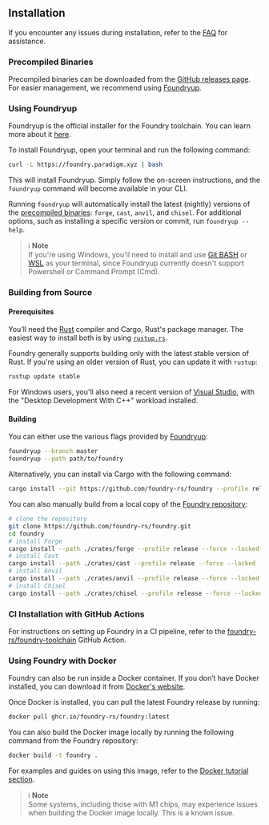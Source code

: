 ## Installation

If you encounter any issues during installation, refer to the [FAQ](../faq.md) for assistance.

### Precompiled Binaries

Precompiled binaries can be downloaded from the [GitHub releases page](https://github.com/foundry-rs/foundry/releases). For easier management, we recommend using [Foundryup](#using-foundryup).

### Using Foundryup

Foundryup is the official installer for the Foundry toolchain. You can learn more about it [here](https://github.com/foundry-rs/foundry/blob/master/foundryup/README.md).

To install Foundryup, open your terminal and run the following command:

```sh
curl -L https://foundry.paradigm.xyz | bash
```

This will install Foundryup. Simply follow the on-screen instructions, and the `foundryup` command will become available in your CLI.

Running `foundryup` will automatically install the latest (nightly) versions of the [precompiled binaries](#precompiled-binaries): `forge`, `cast`, `anvil`, and `chisel`. For additional options, such as installing a specific version or commit, run `foundryup --help`.

> ℹ️ **Note**  
> If you're using Windows, you'll need to install and use [Git BASH](https://gitforwindows.org/) or [WSL](https://learn.microsoft.com/en-us/windows/wsl/install) as your terminal, since Foundryup currently doesn't support Powershell or Command Prompt (Cmd).

### Building from Source

#### Prerequisites

You’ll need the [Rust](https://rust-lang.org) compiler and Cargo, Rust's package manager. The easiest way to install both is by using [`rustup.rs`](https://rustup.rs/).

Foundry generally supports building only with the latest stable version of Rust. If you're using an older version of Rust, you can update it with `rustup`:

```sh
rustup update stable
```

For Windows users, you'll also need a recent version of [Visual Studio](https://visualstudio.microsoft.com/downloads/), with the "Desktop Development With C++" workload installed.

#### Building

You can either use the various flags provided by [Foundryup](#using-foundryup):

```sh
foundryup --branch master
foundryup --path path/to/foundry
```

Alternatively, you can install via Cargo with the following command:

```sh
cargo install --git https://github.com/foundry-rs/foundry --profile release --locked forge foundry-cast chisel anvil
```

You can also manually build from a local copy of the [Foundry repository](https://github.com/foundry-rs/foundry):

```sh
# clone the repository
git clone https://github.com/foundry-rs/foundry.git
cd foundry
# install Forge
cargo install --path ./crates/forge --profile release --force --locked
# install Cast
cargo install --path ./crates/cast --profile release --force --locked
# install Anvil
cargo install --path ./crates/anvil --profile release --force --locked
# install Chisel
cargo install --path ./crates/chisel --profile release --force --locked
```

### CI Installation with GitHub Actions

For instructions on setting up Foundry in a CI pipeline, refer to the [foundry-rs/foundry-toolchain](https://github.com/foundry-rs/foundry-toolchain) GitHub Action.

### Using Foundry with Docker

Foundry can also be run inside a Docker container. If you don’t have Docker installed, you can download it from [Docker's website](https://docs.docker.com/get-docker/).

Once Docker is installed, you can pull the latest Foundry release by running:

```sh
docker pull ghcr.io/foundry-rs/foundry:latest
```

You can also build the Docker image locally by running the following command from the Foundry repository:

```sh
docker build -t foundry .
```

For examples and guides on using this image, refer to the [Docker tutorial section](../tutorials/foundry-docker).

> ℹ️ **Note**  
> Some systems, including those with M1 chips, may experience issues when building the Docker image locally. This is a known issue.
